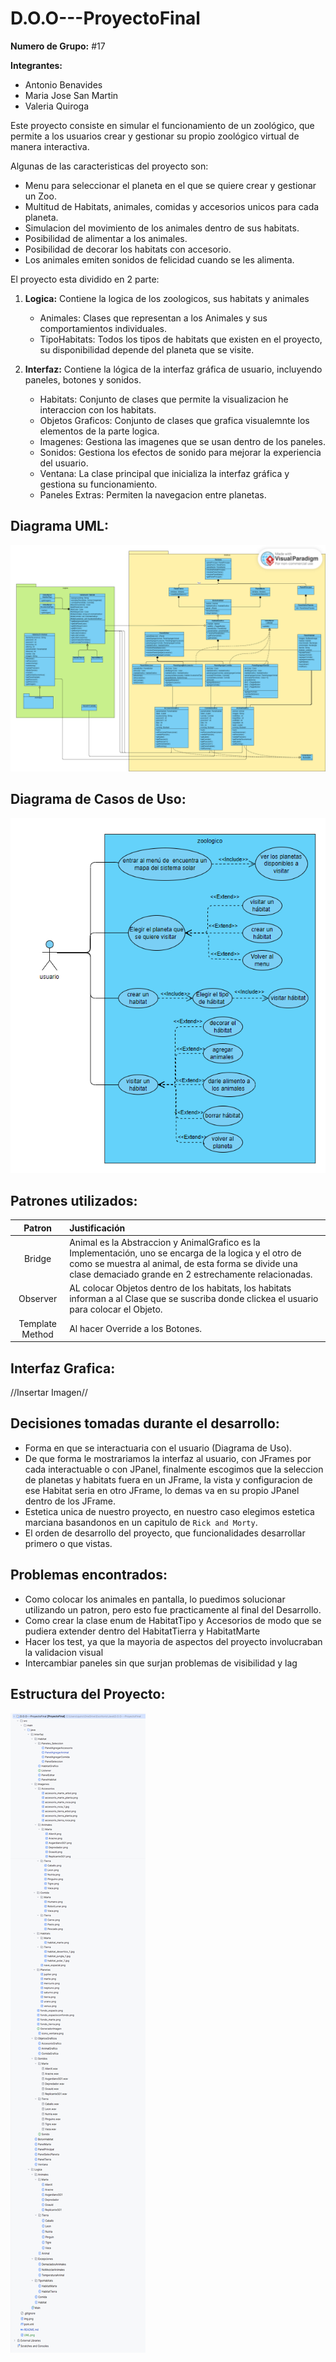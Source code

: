 # D.O.O---ProyectoFinal

**Numero de Grupo:** #17

**Integrantes:**

* Antonio Benavides
* Maria Jose San Martin
* Valeria Quiroga

Este proyecto consiste en simular el funcionamiento de un zoológico,
que permite a los usuarios crear y gestionar su propio zoológico virtual de manera interactiva.

Algunas de las caracteristicas del proyecto son:
* Menu para seleccionar el planeta en el que se quiere crear y gestionar un Zoo.
* Multitud de Habitats, animales, comidas y accesorios unicos para cada planeta.
* Simulacion del movimiento de los animales dentro de sus habitats.
* Posibilidad de alimentar a los animales.
* Posibilidad de decorar los habitats con accesorio.
* Los animales emiten sonidos de felicidad cuando se les alimenta.

El proyecto esta dividido en 2 parte:

1. **Logica:** Contiene la logica de los zoologicos, sus habitats y animales
    * Animales: Clases que representan a los Animales y sus comportamientos individuales.
    * TipoHabitats: Todos los tipos de habitats que existen en el proyecto, su disponibilidad depende del planeta que se visite.

2. **Interfaz:** Contiene la lógica de la interfaz gráfica de usuario, incluyendo paneles,
   botones y sonidos.
    * Habitats: Conjunto de clases que permite la visualizacion he interaccion con los habitats.
    * Objetos Graficos: Conjunto de clases que grafica visualemnte los elementos de la parte logica.
    * Imagenes: Gestiona las imagenes que se usan dentro de los paneles.
    * Sonidos: Gestiona los efectos de sonido para mejorar la experiencia del usuario.
    * Ventana: La clase principal que inicializa la interfaz gráfica y gestiona su funcionamiento.
    * Paneles Extras: Permiten la navegacion entre planetas.

**Diagrama UML**:
-
![UML.png](UML.png)

**Diagrama de Casos de Uso**:
-

![img_1.png](img_1.png)

**Patrones utilizados**:
-

|      Patron      | Justificación                                                                                                                                                                                                          |
|:----------------:|:-----------------------------------------------------------------------------------------------------------------------------------------------------------------------------------------------------------------------|
|      Bridge      | Animal es la Abstraccion y AnimalGrafico es la Implementación, uno se encarga de la logica y el otro de como se muestra al animal, de esta forma se divide una clase demaciado grande en 2 estrechamente relacionadas. |
|     Observer     | AL colocar Objetos dentro de los habitats, los habitats informan a al Clase que se suscriba donde clickea el usuario para colocar el Objeto.                                                                           |
| Template Method  | Al hacer Override a los Botones.                                                                                                                                                                                       |

**Interfaz Grafica**:
-

//Insertar Imagen//

**Decisiones tomadas durante el desarrollo**:
-

* Forma en que se interactuaria con el usuario (Diagrama de Uso).
* De que forma le mostrariamos la interfaz al usuario, con JFrames por cada interactuable o con JPanel, finalmente escogimos que la seleccion de planetas y habitats fuera en un JFrame, la vista y configuracion de ese Habitat seria en otro JFrame, lo demas va en su propio JPanel dentro de los JFrame.
* Estetica unica de nuestro proyecto, en nuestro caso elegimos estetica marciana basandonos en un capitulo de `Rick and Morty`.
* El orden de desarrollo del proyecto, que funcionalidades desarrollar primero o que vistas.

**Problemas encontrados**:
-

* Como colocar los animales en pantalla, lo puedimos solucionar utilizando un patron, pero esto fue practicamente al final del Desarrollo.
* Como crear la clase enum de HabitatTipo y Accesorios de modo que se pudiera extender dentro del HabitatTierra y HabitatMarte
* Hacer los test, ya que la mayoria de aspectos del proyecto involucraban la validacion visual
* Intercambiar paneles sin que surjan problemas de visibilidad y lag

**Estructura del Proyecto**:
-

![Estructura.png](Estructura.png)
